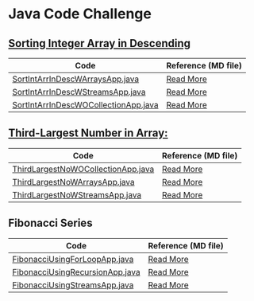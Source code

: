 # Java Code Challenge

## [Sorting Integer Array in Descending](./src/main/java/dev/balamt/code/challenge/sorting)

| Code                                                                                                                             | Reference (MD file)                                                                               |
|----------------------------------------------------------------------------------------------------------------------------------|---------------------------------------------------------------------------------------------------|
| [SortIntArrInDescWArraysApp.java](./src/main/java/dev/balamt/code/challenge/sorting/SortIntArrInDescWArraysApp.java)             | [Read More](./src/main/java/dev/balamt/code/challenge/sorting/SortIntArrInDescWArraysApp.md)      |
| [SortIntArrInDescWStreamsApp.java](./src/main/java/dev/balamt/code/challenge/sorting/SortIntArrInDescWStreamsApp.java)           | [Read More](./src/main/java/dev/balamt/code/challenge/sorting/SortIntArrInDescWStreamsApp.md)     |
| [SortIntArrInDescWOCollectionApp.java](./src/main/java/dev/balamt/code/challenge/sorting/SortIntArrInDescWOCollectionApp.java)   | [Read More](./src/main/java/dev/balamt/code/challenge/sorting/SortIntArrInDescWOCollectionApp.md) |


## [Third-Largest Number in Array:](./src/main/java/dev/balamt/code/challenge/thirdlargestnumber)

| Code                                                                                                                                  | Reference (MD file)                                                                                        |
|---------------------------------------------------------------------------------------------------------------------------------------|------------------------------------------------------------------------------------------------------------|
| [ThirdLargestNoWOCollectionApp.java](./src/main/java/dev/balamt/code/challenge/thirdlargestnumber/ThirdLargestNoWOCollectionApp.java) | [Read More](./src/main/java/dev/balamt/code/challenge/thirdlargestnumber/ThirdLargestNoWOCollectionApp.md) |
| [ThirdLargestNoWArraysApp.java](./src/main/java/dev/balamt/code/challenge/thirdlargestnumber/ThirdLargestNoWArraysApp.java)           | [Read More](./src/main/java/dev/balamt/code/challenge/thirdlargestnumber/ThirdLargestNoWArraysApp.md)      |
| [ThirdLargestNoWStreamsApp.java](./src/main/java/dev/balamt/code/challenge/thirdlargestnumber/ThirdLargestNoWStreamsApp.java)         | [Read More](./src/main/java/dev/balamt/code/challenge/thirdlargestnumber/ThirdLargestNoWStreamsApp.md)     |

## Fibonacci Series

| Code                                                                                                                   | Reference (MD file)                                                                            |
|------------------------------------------------------------------------------------------------------------------------|------------------------------------------------------------------------------------------------|
| [FibonacciUsingForLoopApp.java](./src/main/java/dev/balamt/code/challenge/fibonacci/FibonacciUsingForLoopApp.java)     | [Read More](./src/main/java/dev/balamt/code/challenge/fibonacci/FibonacciUsingForLoopApp.md)   |
| [FibonacciUsingRecursionApp.java](./src/main/java/dev/balamt/code/challenge/fibonacci/FibonacciUsingRecursionApp.java) | [Read More](./src/main/java/dev/balamt/code/challenge/fibonacci/FibonacciUsingRecursionApp.md) |
| [FibonacciUsingStreamsApp.java](./src/main/java/dev/balamt/code/challenge/fibonacci/FibonacciUsingStreamsApp.java)     | [Read More](./src/main/java/dev/balamt/code/challenge/fibonacci/FibonacciUsingStreamsApp.md)   |
